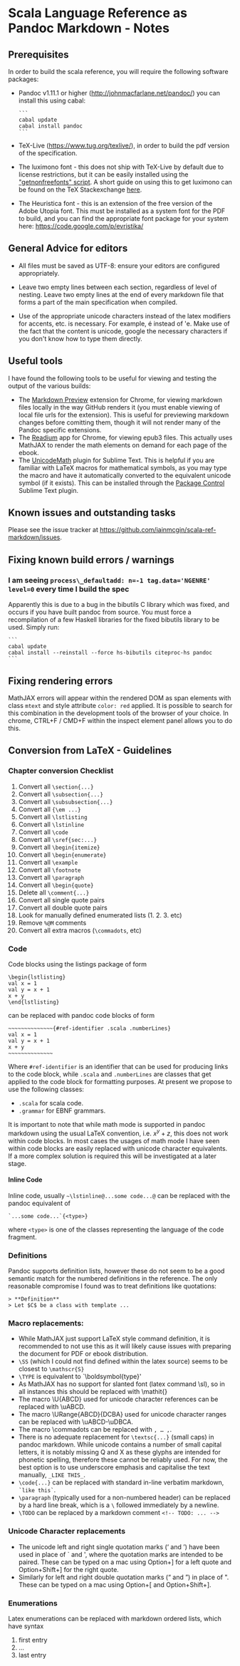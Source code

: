 # Scala Language Reference as Pandoc Markdown - Notes

## Prerequisites

In order to build the scala reference, you will require the following
software packages:

- Pandoc v1.11.1 or higher (<http://johnmacfarlane.net/pandoc/>)
  you can install this using cabal:

      ```
      cabal update
      cabal install pandoc
      ```

- TeX-Live (<https://www.tug.org/texlive/>), in order to build the pdf
version of the specification.

- The luximono font - this does not ship with TeX-Live by default due to
  license restrictions, but it can be easily installed using
  the ["getnonfreefonts" script](https://www.tug.org/fonts/getnonfreefonts/).
  A short guide on using this to get luximono can be found on the 
  TeX Stackexchange [here](http://tex.stackexchange.com/questions/22157/how-to-use-the-luximono-font-with-tex-live).

- The Heuristica font - this is an extension of the free version of the Adobe
  Utopia font. This must be installed as a system font for the PDF to
  build, and you can find the appropriate font package for your system
  here: <https://code.google.com/p/evristika/>


## General Advice for editors

- All files must be saved as UTF-8: ensure your editors are configured
  appropriately.

- Leave two empty lines between each section, regardless of level of nesting.
  Leave two empty lines at the end of every markdown file that forms a part
  of the main specification when compiled.

- Use of the appropriate unicode characters instead of the latex modifiers
  for accents, etc. is necessary. For example, é instead of \'e. Make use of
  the fact that the content is unicode, google the necessary characters if
  you don't know how to type them directly.


## Useful tools

I have found the following tools to be useful for viewing and testing the
output of the various builds:

- The [Markdown Preview](https://chrome.google.com/webstore/detail/markdown-preview/jmchmkecamhbiokiopfpnfgbidieafmd) extension for Chrome, for viewing
markdown files locally in the way GitHub renders it 
(you must enable viewing of local file urls for the extension). This is
useful for previewing markdown changes before comitting them, though it
will not render many of the Pandoc specific extensions.
- The [Readium](https://chrome.google.com/webstore/detail/empty-title/fepbnnnkkadjhjahcafoaglimekefifl) app for Chrome, for viewing epub3
files. This actually uses MathJAX to render the math elements on demand
for each page of the ebook.
- The [UnicodeMath](https://github.com/mvoidex/UnicodeMath) plugin for Sublime 
Text. This is helpful if you are familiar with LaTeX macros for mathematical 
symbols, as you may type the macro and have it automatically converted to the 
equivalent unicode symbol (if it exists). This can be installed through
the [Package Control](http://wbond.net/sublime_packages/package_control) 
Sublime Text plugin.


## Known issues and outstanding tasks

Please see the issue tracker at <https://github.com/iainmcgin/scala-ref-markdown/issues>.


## Fixing known build errors / warnings

### I am seeing `process\_defaultadd: n=-1 tag.data='NGENRE' level=0` every time I build the spec

Apparently this is due to a bug in the bibutils C library which was fixed,
and occurs if you have built pandoc from source. You must force a recompilation 
of a few Haskell libraries for the fixed bibutils library to be used. Simply 
run:

    ```
    cabal update
    cabal install --reinstall --force hs-bibutils citeproc-hs pandoc
    ```


## Fixing rendering errors

MathJAX errors will appear within the rendered DOM as span elements with
class `mtext` and style attribute `color: red` applied. It is possible to
search for this combination in the development tools of the browser of your
choice. In chrome, CTRL+F / CMD+F within the inspect element panel allows you
to do this.


## Conversion from LaTeX - Guidelines


### Chapter conversion Checklist

1. Convert all `\section{...}`
1. Convert all `\subsection{...}`
1. Convert all `\subsubsection{...}`
1. Convert all `{\em ...}`
1. Convert all `\lstlisting`
1. Convert all `\lstinline`
1. Convert all `\code`
1. Convert all `\sref{sec:...}`
1. Convert all `\begin{itemize}`
1. Convert all `\begin{enumerate}`
1. Convert all `\example`
1. Convert all `\footnote`
1. Convert all `\paragraph`
1. Convert all `\begin{quote}`
1. Delete all `\comment{...}`
1. Convert all single quote pairs
1. Convert all double quote pairs
1. Look for manually defined enumerated lists (1. 2. 3. etc)
1. Remove `%@M` comments
1. Convert all extra macros (`\commadots`, etc)


### Code

Code blocks using the listings package of form

    \begin{lstlisting}
    val x = 1
    val y = x + 1
    x + y
    \end{lstlisting}


can be replaced with pandoc code blocks of form

    ~~~~~~~~~~~~~~{#ref-identifier .scala .numberLines}
    val x = 1
    val y = x + 1
    x + y
    ~~~~~~~~~~~~~~

Where `#ref-identifier` is an identifier that can be used for producing links
to the code block, while `.scala` and `.numberLines` are classes that get 
applied to the code block for formatting purposes. At present we propose to
use the following classes:

- `.scala` for scala code.
- `.grammar` for EBNF grammars.

It is important to note that while math mode is supported in pandoc markdown
using the usual LaTeX convention, i.e. $x^y + z$, this does not work within 
code blocks. In most cases the usages of math mode I have seen within
code blocks are easily replaced with unicode character equivalents. If
a more complex solution is required this will be investigated at a later stage.


#### Inline Code

Inline code, usually `~\lstinline@...some code...@` can be replaced with
the pandoc equivalent of

    `...some code...`{<type>}

where `<type>` is one of the classes representing the language of the
code fragment.


### Definitions

Pandoc supports definition lists, however these do not seem to be a good
semantic match for the numbered definitions in the reference. The only
reasonable compromise I found was to treat definitions like quotations:

    > **Definition**
    > Let $C$ be a class with template ...


### Macro replacements:

- While MathJAX just support LaTeX style command definition, it is recommended
  to not use this as it will likely cause issues with preparing the document
  for PDF or ebook distribution.
- `\SS` (which I could not find defined within the latex source) seems to be
  closest to `\mathscr{S}`
- `\TYPE` is equivalent to `\boldsymbol{type}'
- As MathJAX has no support for slanted font (latex command \sl), so in all
  instances this should be replaced with \mathit{}
- The macro \U{ABCD} used for unicode character references can be
  replaced with \\uABCD.
- The macro \URange{ABCD}{DCBA} used for unicode character ranges can be
  replaced with \\uABCD-\\uDBCA.
- The macro \commadots can be replaced with ` , … , `.
- There is no adequate replacement for `\textsc{...}` (small caps) in pandoc 
  markdown. While unicode contains a number of small capital letters, it is
  notably missing Q and X as these glyphs are intended for phonetic spelling,
  therefore these cannot be reliably used. For now, the best option is to
  use underscore emphasis and capitalise the text manually, `_LIKE THIS_`.
- `\code{...}` can be replaced with standard in-line verbatim markdown,
  `` `like this` ``.
- `\paragraph` (typically used for a non-numbered header) can be replaced by 
  a hard line break, which is a `\` followed immediately by a newline.
- `\TODO` can be replaced by a markdown comment `<!-- TODO: ... -->`


### Unicode Character replacements

- The unicode left and right single quotation marks (‘ and ’) 
  have been used in place of ` and ', where the quotation marks are intended
  to be paired. These can be typed on a mac using Option+] for a left quote
  and Option+Shift+] for the right quote.
- Similarly for left and right double quotation marks (“ and ”) in
  place of ". These can be typed on a mac using Option+[ and Option+Shift+].


### Enumerations

Latex enumerations can be replaced with markdown ordered lists, which have
syntax

 1. first entry
 1. ...
 1. last entry

